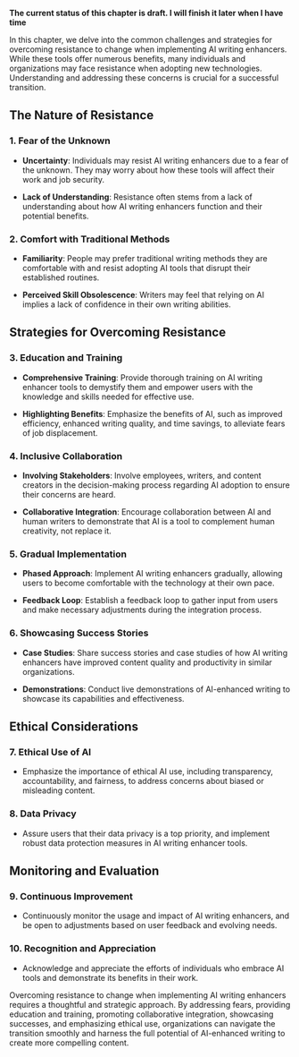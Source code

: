 **The current status of this chapter is draft. I will finish it later when I have time**

In this chapter, we delve into the common challenges and strategies for overcoming resistance to change when implementing AI writing enhancers. While these tools offer numerous benefits, many individuals and organizations may face resistance when adopting new technologies. Understanding and addressing these concerns is crucial for a successful transition.

The Nature of Resistance
------------------------

### **1. Fear of the Unknown**

* **Uncertainty**: Individuals may resist AI writing enhancers due to a fear of the unknown. They may worry about how these tools will affect their work and job security.

* **Lack of Understanding**: Resistance often stems from a lack of understanding about how AI writing enhancers function and their potential benefits.

### **2. Comfort with Traditional Methods**

* **Familiarity**: People may prefer traditional writing methods they are comfortable with and resist adopting AI tools that disrupt their established routines.

* **Perceived Skill Obsolescence**: Writers may feel that relying on AI implies a lack of confidence in their own writing abilities.

Strategies for Overcoming Resistance
------------------------------------

### **3. Education and Training**

* **Comprehensive Training**: Provide thorough training on AI writing enhancer tools to demystify them and empower users with the knowledge and skills needed for effective use.

* **Highlighting Benefits**: Emphasize the benefits of AI, such as improved efficiency, enhanced writing quality, and time savings, to alleviate fears of job displacement.

### **4. Inclusive Collaboration**

* **Involving Stakeholders**: Involve employees, writers, and content creators in the decision-making process regarding AI adoption to ensure their concerns are heard.

* **Collaborative Integration**: Encourage collaboration between AI and human writers to demonstrate that AI is a tool to complement human creativity, not replace it.

### **5. Gradual Implementation**

* **Phased Approach**: Implement AI writing enhancers gradually, allowing users to become comfortable with the technology at their own pace.

* **Feedback Loop**: Establish a feedback loop to gather input from users and make necessary adjustments during the integration process.

### **6. Showcasing Success Stories**

* **Case Studies**: Share success stories and case studies of how AI writing enhancers have improved content quality and productivity in similar organizations.

* **Demonstrations**: Conduct live demonstrations of AI-enhanced writing to showcase its capabilities and effectiveness.

Ethical Considerations
----------------------

### **7. Ethical Use of AI**

* Emphasize the importance of ethical AI use, including transparency, accountability, and fairness, to address concerns about biased or misleading content.

### **8. Data Privacy**

* Assure users that their data privacy is a top priority, and implement robust data protection measures in AI writing enhancer tools.

Monitoring and Evaluation
-------------------------

### **9. Continuous Improvement**

* Continuously monitor the usage and impact of AI writing enhancers, and be open to adjustments based on user feedback and evolving needs.

### **10. Recognition and Appreciation**

* Acknowledge and appreciate the efforts of individuals who embrace AI tools and demonstrate its benefits in their work.

Overcoming resistance to change when implementing AI writing enhancers requires a thoughtful and strategic approach. By addressing fears, providing education and training, promoting collaborative integration, showcasing successes, and emphasizing ethical use, organizations can navigate the transition smoothly and harness the full potential of AI-enhanced writing to create more compelling content.
